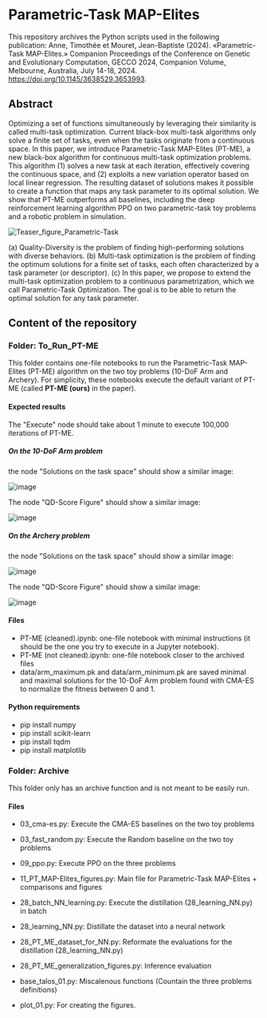 # Parametric-Task MAP-Elites 

This repository archives the Python scripts used in the following publication:
Anne, Timothée et Mouret, Jean-Baptiste (2024). «Parametric-Task MAP-Elites.» Companion Proceedings of the Conference on Genetic and Evolutionary Computation, GECCO 2024, Companion Volume, Melbourne, Australia, July 14-18, 2024. https://doi.org/10.1145/3638529.3653993.

## Abstract
Optimizing a set of functions simultaneously by leveraging their similarity is called multi-task optimization. Current black-box multi-task algorithms only solve a finite set of tasks, even when the tasks originate from a continuous space. In this paper, we introduce Parametric-Task MAP-Elites (PT-ME), a new black-box algorithm for continuous multi-task optimization problems. This algorithm (1) solves a new task at each iteration, effectively covering the continuous space, and (2) exploits a new variation operator based on local linear regression. The resulting dataset of solutions makes it possible to create a function that maps any task parameter to its optimal solution. We show that PT-ME outperforms all baselines, including the deep reinforcement learning algorithm PPO on two parametric-task toy problems and a robotic problem in simulation. 

![Teaser_figure_Parametric-Task](https://github.com/hucebot/Parametric-Task_MAP-Elites/assets/72027302/d2ebbc74-05da-487f-8d76-05fab2056c0d)

(a) Quality-Diversity is the problem of finding high-performing solutions with diverse behaviors. (b) Multi-task optimization is the problem of finding the optimum solutions for a finite set of tasks, each often characterized by a task parameter (or descriptor). (c) In this paper, we propose to extend the multi-task optimization problem to a continuous parametrization, which we call Parametric-Task Optimization. The goal is to be able to return the optimal solution for any task parameter.

## Content of the repository

### Folder: To_Run_PT-ME

This folder contains one-file notebooks to run the Parametric-Task MAP-Elites (PT-ME) algorithm on the two toy problems (10-DoF Arm and Archery).
For simplicity, these notebooks execute the default variant of PT-ME (called **PT-ME (ours)** in the paper).

#### Expected results

The "Execute" node should take about 1 minute to execute 100,000 iterations of PT-ME.

##### On the 10-DoF Arm problem
the node "Solutions on the task space" should show a similar image:

![image](https://github.com/hucebot/Parametric-Task_MAP-Elites/assets/72027302/ca81af3b-f399-4638-bf16-23fa585f4774)

The node "QD-Score Figure" should show a similar image:

![image](https://github.com/hucebot/Parametric-Task_MAP-Elites/assets/72027302/63aa17ee-4046-4291-bb2b-da2f8cf8b0ce)

##### On the Archery problem
the node "Solutions on the task space" should show a similar image:

![image](https://github.com/hucebot/Parametric-Task_MAP-Elites/assets/72027302/f9d4162a-398b-41a2-a1fd-b0014f2bce81)

The node "QD-Score Figure" should show a similar image:

![image](https://github.com/hucebot/Parametric-Task_MAP-Elites/assets/72027302/a4a79559-0729-4922-a143-382f10ceb372)


#### Files
 - PT-ME (cleaned).ipynb: one-file notebook with minimal instructions (it should be the one you try to execute in a Jupyter notebook). 
 - PT-ME (not cleaned).ipynb: one-file notebook closer to the archived files
 - data/arm_maximum.pk and data/arm_minimum.pk are saved minimal and maximal solutions for the 10-DoF Arm problem found with CMA-ES to normalize the fitness between 0 and 1.

#### Python requirements

 - pip install numpy
 - pip install scikit-learn
 - pip install tqdm
 - pip install matplotlib

### Folder: Archive

This folder only has an archive function and is not meant to be easily run.

#### Files

 - 03_cma-es.py: Execute the CMA-ES baselines on the two toy problems

 - 03_fast_random.py: Execute the Random baseline on the two toy problems

 - 09_ppo.py: Execute PPO on the three problems

 - 11_PT_MAP-Elites_figures.py: Main file for Parametric-Task MAP-Elites + comparisons and figures

 - 28_batch_NN_learning.py: Execute the distillation (28_learning_NN.py) in batch

 - 28_learning_NN.py: Distillate the dataset into a neural network

 - 28_PT_ME_dataset_for_NN.py: Reformate the evaluations for the distillation (28_learning_NN.py)

 - 28_PT_ME_generalization_figures.py: Inference evaluation

 - base_talos_01.py: Miscalenous functions (Countain the three problems definitions)

 - plot_01.py: For creating the figures.
